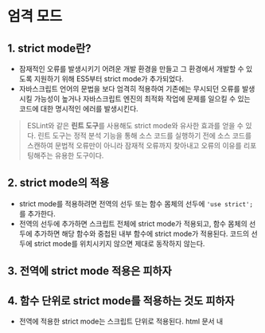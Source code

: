 # 엄격 모드



## 1. strict mode란?

- 잠재적인 오류를 발생시키기 어려운 개발 환경을 만들고 그 환경에서 개발할 수 있도록 지원하기 위해 ES5부터 strict mode가 추가되었다.
- 자바스크립트 언어의 문법을 보다 엄격히 적용하여 기존에는 무시되던 오류를 발생시킬 가능성이 높거나 자바스크립트 엔진의 최적화 작업에 문제를 일으킬 수 있는 코드에 대한 명시적인 에러를 발생시킨다.



> ESLint와 같은 **린트 도구**를 사용해도 strict mode와 유사한 효과를 얻을 수 있다. 린트 도구는 정적 분석 기능을 통해 소스 코드를 실행하기 전에 소스 코드를 스캔하여 문법적 오류만이 아니라 잠재적 오류까지 찾아내고 오류의 이유를 리포팅해주는 유용한 도구이다.



## 2. strict mode의 적용

- strict mode를 적용하려면 전역의 선두 또는 함수 몸체의 선두에 <code>'use strict';</code>를 추가한다. 
- 전역의 선두에 추가하면 스크립트 전체에 strict mode가 적용되고, 함수 몸체의 선두에 추가하면 해당 함수와 중첩된 내부 함수에 strict mode가 적용된다. 코드의 선두에 strict mode를 위치시키지 않으면 제대로 동작하지 않는다.



## 3. 전역에 strict mode 적용은 피하자

## 4. 함수 단위로 strict mode를 적용하는 것도 피하자

- 전역에 적용한 strict mode는 스크립트 단위로 적용된다. html 문서 내 <script> 태그로 구분해 특정 <script> 태그 내에만 strict mode를 적용하면 해당에만 적용되는데, strict mode 스크립트와 non-strict mode 스크립트를 혼용하는 것은 오류를 발생시킬 수 있다.
- 즉시 실행함수로 스크립트 전체를 감싸서 스코프로 구분하고 즉시 실행 함수의 선두에 strict mode를 적용하자.



## 5. strict mode가 발생시키는 에러



### 1) 암묵적 전역 변수

- 선언하지 않은 변수를 참조하면 ReferenceError 발생



### 2)  변수, 함수, 매개변수의 삭제

- delete 연산자로 변수, 함수, 매개변수를 삭제하면 SyntaxError 발생



### 3) 매개변수 이름의 중복

- 중복된 함수 매개변수 이름을 사용하면 SyntaxError가 발생한다.



### 4) with 문의 사용

- with 문을 사용하면 SyntaxError가 발생한다.



## 6. strict mode 적용에 의한 변화



### 1) 일반 함수의 this

- strict mode 에서 함수를 일반함수로서 호출하면 this에 undefined가 바인딩된다. 생성자 함수가 아닌 일반 함수 내부에서는 this를 사용할 필요가 없기 때문이다. 에러는 발생하지 않는다.



### 2) arguments 객체

- strict mode에서는 매개변수에 전달된 인수를 재할당하여 변경하여도 arguments 객체에 반영되지 않는다.

```javascript
(function (a){
    `use strict`;
    // 매개변수에 전달된 인수를 재할당하여 변경
    a = 2;
    
    // 변경된 인수가 arguments 객체에 반영되지 않는다.
    console.log(arguments); // { 0:1, length: 1}
}(1));
```